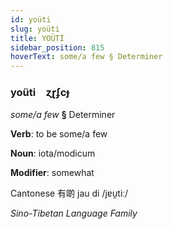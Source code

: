 ```yaml
---
id: yoüti
slug: yoüti
title: YOÜTİ
sidebar_position: 815
hoverText: some/a few § Determiner
---
```


### yoüti&emsp;<span kind="abugida">ɀɽʄcɟ</span>

*some/a few* **§** Determiner

**Verb**: to be some/a few

**Noun**: iota/modicum

**Modifier**: somewhat

Cantonese 有啲 jau di /jɐu̯tiː/

*Sino-Tibetan Language Family*
